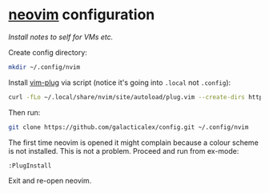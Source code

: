 
<!-- SPDX-FileCopyrightText: Copyright 2022 Alex Murphy <supernova@alexmurphy.uk> -->
<!-- -->
<!-- SPDX-License-Identifier: CC-BY-4.0 -->

# [neovim](https://neovim.io/) configuration

_Install notes to self for VMs etc._

Create config directory:

```bash
mkdir ~/.config/nvim
```

Install [vim-plug](https://github.com/junegunn/vim-plug) via script (notice it's going into `.local` not `.config`):

```bash
curl -fLo ~/.local/share/nvim/site/autoload/plug.vim --create-dirs https://raw.githubusercontent.com/junegunn/vim-plug/master/plug.vim`.
```

Then run:

```bash
git clone https://github.com/galacticalex/config.git ~/.config/nvim
```

The first time neovim is opened it might complain because a colour scheme is not installed. This is not a problem. Proceed and run from ex-mode:

`:PlugInstall`

Exit and re-open neovim. 


